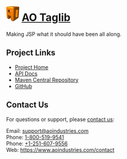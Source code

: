 # [<img src="ao-logo.png" alt="AO Logo" width="35" height="40">](https://www.aoindustries.com/) [AO Taglib](https://www.aoindustries.com/ao-taglib/)
Making JSP what it should have been all along.

## Project Links
* [Project Home](https://www.aoindustries.com/ao-taglib/)
* [API Docs](https://www.aoindustries.com/ao-taglib/apidocs/)
* [Maven Central Repository](https://search.maven.org/#search%7Cgav%7C1%7Cg:%22com.aoindustries%22%20AND%20a:%22ao-taglib%22)
* [GitHub](https://github.com/aoindustries/ao-taglib)

## Contact Us
For questions or support, please [contact us](https://www.aoindustries.com/contact):

Email: [support@aoindustries.com](mailto:support@aoindustries.com)  
Phone: [1-800-519-9541](tel:1-800-519-9541)  
Phone: [+1-251-607-9556](tel:+1-251-607-9556)  
Web: https://www.aoindustries.com/contact
